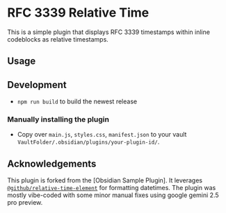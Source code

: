 # RFC 3339 Relative Time

This is a simple plugin that displays RFC 3339 timestamps within inline codeblocks as relative timestamps.

## Usage

## Development

- `npm run build` to build the newest release

### Manually installing the plugin

- Copy over `main.js`, `styles.css`, `manifest.json` to your vault `VaultFolder/.obsidian/plugins/your-plugin-id/`.

## Acknowledgements

This plugin is forked from the [Obsidian Sample Plugin].
It leverages [`@github/relative-time-element`](https://www.npmjs.com/package/@github/relative-time-element) for formatting datetimes.
The plugin was mostly vibe-coded with some minor manual fixes using google gemini 2.5 pro preview.

